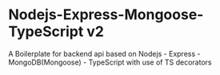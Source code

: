 # Nodejs-Express-Mongoose-TypeScript v2
A Boilerplate for backend api based on Nodejs - Express - MongoDB(Mongoose) - TypeScript with use of TS decorators
